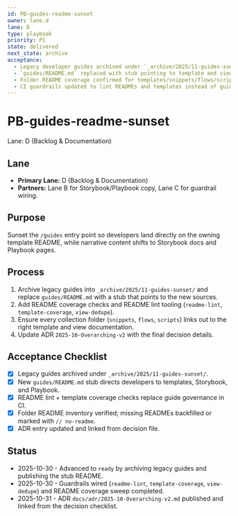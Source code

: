 ```yaml
---
id: PB-guides-readme-sunset
owner: lane.d
lane: D
type: playbook
priority: P1
state: delivered
next_state: archive
acceptance:
  - Legacy developer guides archived under `_archive/2025/11-guides-sunset/`
  - `guides/README.md` replaced with stub pointing to template and view owners
  - Folder README coverage confirmed for templates/snippets/flows/scripts
  - CI guardrails updated to lint READMEs and templates instead of guides
---
```


# PB-guides-readme-sunset

Lane: D (Backlog & Documentation)

## Lane

- **Primary Lane:** D (Backlog & Documentation)
- **Partners:** Lane B for Storybook/Playbook copy, Lane C for guardrail wiring.

## Purpose

Sunset the `/guides` entry point so developers land directly on the owning
template README, while narrative content shifts to Storybook docs and Playbook
pages.

## Process

1. Archive legacy guides into `_archive/2025/11-guides-sunset/` and replace
   `guides/README.md` with a stub that points to the new sources.
2. Add README coverage checks and README lint tooling (`readme-lint`,
   `template-coverage`, `view-dedupe`).
3. Ensure every collection folder (`snippets`, `flows`, `scripts`) links out to
   the right template and view documentation.
4. Update ADR `2025-10-Overarching-v2` with the final decision details.

## Acceptance Checklist

- [x] Legacy guides archived under `_archive/2025/11-guides-sunset/`.
- [x] New `guides/README.md` stub directs developers to templates, Storybook,
      and Playbook.
- [x] README lint + template coverage checks replace guide governance in CI.
- [x] Folder README inventory verified; missing READMEs backfilled or marked with
      `// no-readme`.
- [x] ADR entry updated and linked from decision file.

## Status

- 2025-10-30 - Advanced to `ready` by archiving legacy guides and publishing the
  stub README.
- 2025-10-30 - Guardrails wired (`readme-lint`, `template-coverage`,
  `view-dedupe`) and README coverage sweep completed.
- 2025-10-31 - ADR `docs/adr/2025-10-Overarching-v2.md` published and linked from the decision checklist.

